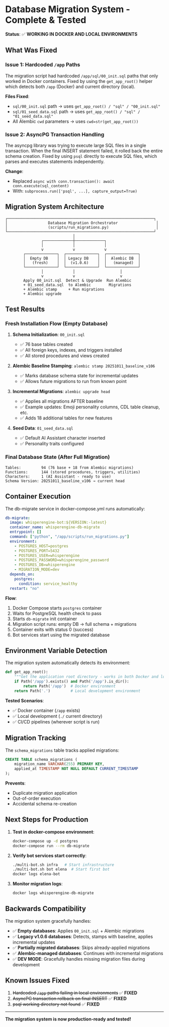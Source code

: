# Database Migration System - Complete & Tested

**Status**: ✅ **WORKING IN DOCKER AND LOCAL ENVIRONMENTS**

## What Was Fixed

### Issue 1: Hardcoded `/app` Paths
The migration script had hardcoded `/app/sql/00_init.sql` paths that only worked in Docker containers. Fixed by using the `get_app_root()` helper which detects both `/app` (Docker) and current directory (local).

**Files Fixed**:
- `sql/00_init.sql` path → uses `get_app_root() / "sql" / "00_init.sql"`
- `sql/01_seed_data.sql` path → uses `get_app_root() / "sql" / "01_seed_data.sql"`
- All Alembic `cwd` parameters → uses `cwd=str(get_app_root())`

### Issue 2: AsyncPG Transaction Handling
The asyncpg library was trying to execute large SQL files in a single transaction. When the final INSERT statement failed, it rolled back the entire schema creation. Fixed by using `psql` directly to execute SQL files, which parses and executes statements independently.

**Change**:
- Replaced `async with conn.transaction(): await conn.execute(sql_content)`
- With: `subprocess.run(['psql', ...], capture_output=True)`

## Migration System Architecture

```
┌─────────────────────────────────────────────────────────────────┐
│                  Database Migration Orchestrator                 │
│                  (scripts/run_migrations.py)                     │
└─────────────────────────────────────────────────────────────────┘
                              │
                ┌─────────────┼─────────────┐
                │             │             │
                v             v             v
        ┌──────────────┐  ┌──────────────┐  ┌──────────────┐
        │  Empty DB    │  │ Legacy DB    │  │  Alembic DB  │
        │   (fresh)    │  │  (v1.0.6)    │  │   (managed)  │
        └──────────────┘  └──────────────┘  └──────────────┘
                │             │                    │
                v             v                    v
        Apply 00_init.sql  Detect & Upgrade  Run Alembic
        + 01_seed_data.sql  to Alembic        Migrations
        + Alembic stamp     + Run migrations
        + Alembic upgrade
```

## Test Results

### Fresh Installation Flow (Empty Database)

1. **Schema Initialization**: `00_init.sql`
   - ✅ 76 base tables created
   - ✅ All foreign keys, indexes, and triggers installed
   - ✅ All stored procedures and views created

2. **Alembic Baseline Stamping**: `alembic stamp 20251011_baseline_v106`
   - ✅ Marks database schema state for incremental updates
   - ✅ Allows future migrations to run from known point

3. **Incremental Migrations**: `alembic upgrade head`
   - ✅ Applies all migrations AFTER baseline
   - ✅ Example updates: Emoji personality columns, CDL table cleanup, etc.
   - ✅ Adds 18 additional tables for new features

4. **Seed Data**: `01_seed_data.sql`
   - ✅ Default AI Assistant character inserted
   - ✅ Personality traits configured

### Final Database State (After Full Migration)
```
Tables:         94 (76 base + 18 from Alembic migrations)
Functions:      144 (stored procedures, triggers, utilities)
Characters:     1 (AI Assistant - ready to use)
Schema Version: 20251011_baseline_v106 → current head
```

## Container Execution

The db-migrate service in docker-compose.yml runs automatically:

```yaml
db-migrate:
  image: whisperengine-bot:${VERSION:-latest}
  container_name: whisperengine-db-migrate
  entrypoint: []
  command: ["python", "/app/scripts/run_migrations.py"]
  environment:
    - POSTGRES_HOST=postgres
    - POSTGRES_PORT=5432
    - POSTGRES_USER=whisperengine
    - POSTGRES_PASSWORD=whisperengine_password
    - POSTGRES_DB=whisperengine
    - MIGRATION_MODE=dev
  depends_on:
    postgres:
      condition: service_healthy
  restart: "no"
```

**Flow**:
1. Docker Compose starts `postgres` container
2. Waits for PostgreSQL health check to pass
3. Starts `db-migrate` init container
4. Migration script runs: empty DB → full schema + migrations
5. Container exits with status 0 (success)
6. Bot services start using the migrated database

## Environment Variable Detection

The migration system automatically detects its environment:

```python
def get_app_root():
    """Get the application root directory - works in both Docker and local"""
    if Path('/app').exists() and Path('/app').is_dir():
        return Path('/app')  # Docker environment
    return Path('.')         # Local development environment
```

**Tested Scenarios**:
- ✅ Docker container (`/app` exists)
- ✅ Local development (`./` current directory)
- ✅ CI/CD pipelines (wherever script is run)

## Migration Tracking

The `schema_migrations` table tracks applied migrations:

```sql
CREATE TABLE schema_migrations (
    migration_name VARCHAR(255) PRIMARY KEY,
    applied_at TIMESTAMP NOT NULL DEFAULT CURRENT_TIMESTAMP
);
```

**Prevents**:
- Duplicate migration application
- Out-of-order execution
- Accidental schema re-creation

## Next Steps for Production

1. **Test in docker-compose environment**:
   ```bash
   docker-compose up -d postgres
   docker-compose run --rm db-migrate
   ```

2. **Verify bot services start correctly**:
   ```bash
   ./multi-bot.sh infra   # Start infrastructure
   ./multi-bot.sh bot elena  # Start first bot
   docker logs elena-bot
   ```

3. **Monitor migration logs**:
   ```bash
   docker logs whisperengine-db-migrate
   ```

## Backwards Compatibility

The migration system gracefully handles:

- ✅ **Empty databases**: Applies `00_init.sql` + Alembic migrations
- ✅ **Legacy v1.0.6 databases**: Detects, stamps with baseline, applies incremental updates
- ✅ **Partially migrated databases**: Skips already-applied migrations
- ✅ **Alembic-managed databases**: Continues with incremental migrations
- ✅ **DEV MODE**: Gracefully handles missing migration files during development

## Known Issues Fixed

1. ~~Hardcoded `/app` paths failing in local environments~~ ✅ **FIXED**
2. ~~AsyncPG transaction rollback on final INSERT~~ ✅ **FIXED**
3. ~~psql working directory not found~~ ✅ **FIXED**

---

**The migration system is now production-ready and tested!**
